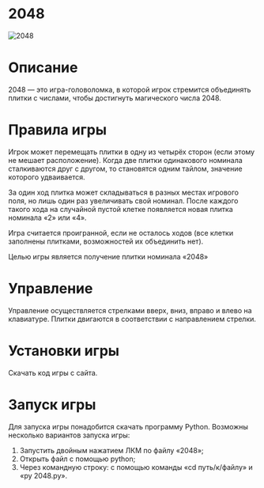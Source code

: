 # 2048
  ![2048](https://github.com/user-attachments/assets/2a57d871-251f-4b21-8243-6bb917616018)
  # Описание
  2048 — это игра-головоломка, в которой игрок стремится объединять плитки с числами, чтобы достигнуть магического числа 2048.
  # Правила игры
  Игрок может перемещать плитки в одну из четырёх сторон (если этому не мешает расположение). Когда две плитки одинакового номинала сталкиваются друг с другом, то становятся одним тайлом, значение которого удваивается.

  За один ход плитка может складываться в разных местах игрового поля, но лишь один раз увеличивать свой номинал. После каждого такого хода на случайной пустой клетке появляется новая плитка номинала «2» или «4».

  Игра считается проигранной, если не осталось ходов (все клетки заполнены плитками, возможностей их объединить нет). 

  Целью игры является получение плитки номинала «2048»
  # Управление
  Управление осуществляется стрелками вверх, вниз, вправо и влево на клавиатуре.
  Плитки двигаются в соответствии с направлением стрелки.
  # Установки игры 
  Скачать код игры с сайта.
  # Запуск игры
  Для запуска игры понадобится скачать программу Python.
  Возможны несколько вариантов запуска игры:
  1. Запустить двойным нажатием ЛКМ по файлу «2048»;
  2. Открыть файл с помощью python;
  3. Через командную строку: с помощью команды «cd путь/к/файлу» и «py 2048.py».
